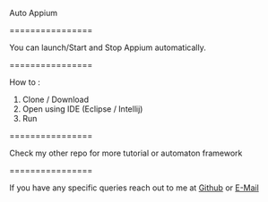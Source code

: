Auto Appium

================

You can launch/Start and Stop Appium automatically.

================

How to :

1. Clone / Download
2. Open using IDE (Eclipse / Intellij)
3. Run

================

Check my other repo for more tutorial or automaton framework

================

If you have any specific queries reach out to me at [Github](https://github.com/raixa) or [E-Mail](mailto:khalif.rinaldi@gmail.com)